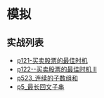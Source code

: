 # 模拟

## 实战列表
  * [p121-买卖股票的最佳时机](../problem/p121-best-time-to-buy-and-sell-stock.md)
  * [p122--买卖股票的最佳时机 II](../problem/p122-best-time-to-buy-and-sell-stock-ii.md)
  * [p523_连续的子数组和](../problem/p523_连续的子数组和.md)
  * [p5_最长回文子串](../problem/p5_最长回文子串.md)